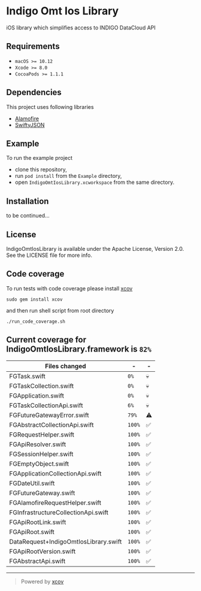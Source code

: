 
# Indigo Omt Ios Library

iOS library which simplifies access to INDIGO DataCloud API

## Requirements

- `macOS >= 10.12`
- `Xcode >= 8.0`
- `CocoaPods >= 1.1.1`

## Dependencies

This project uses following libraries
- [Alamofire](https://github.com/Alamofire/Alamofire)
- [SwiftyJSON](https://github.com/SwiftyJSON/SwiftyJSON)

## Example

To run the example project
- clone this repository,
- run `pod install` from the `Example` directory,
- open `IndigoOmtIosLibrary.xcworkspace` from the same directory.

## Installation

to be continued...

<!---
 ## Installation
 
 Indigo Omt Ios Library is available through [CocoaPods](http://cocoapods.org). To install it, simply add the following line to your Podfile:
 
 ```ruby
 pod 'IndigoOmtIosLibrary'
 ```
 --->

## License

IndigoOmtIosLibrary is available under the Apache License, Version 2.0. See the LICENSE file for more info.

## Code coverage

To run tests with code coverage please install [xcov](https://github.com/nakiostudio/xcov)

```
sudo gem install xcov
```

and then run shell script from root directory

```
./run_code_coverage.sh
```

## Current coverage for IndigoOmtIosLibrary.framework is `82%`
Files changed | - | - 
--- | --- | ---
FGTask.swift | `0%` | :skull:
FGTaskCollection.swift | `0%` | :skull:
FGApplication.swift | `0%` | :skull:
FGTaskCollectionApi.swift | `6%` | :skull:
FGFutureGatewayError.swift | `79%` | :warning:
FGAbstractCollectionApi.swift | `100%` | :white_check_mark:
FGRequestHelper.swift | `100%` | :white_check_mark:
FGApiResolver.swift | `100%` | :white_check_mark:
FGSessionHelper.swift | `100%` | :white_check_mark:
FGEmptyObject.swift | `100%` | :white_check_mark:
FGApplicationCollectionApi.swift | `100%` | :white_check_mark:
FGDateUtil.swift | `100%` | :white_check_mark:
FGFutureGateway.swift | `100%` | :white_check_mark:
FGAlamofireRequestHelper.swift | `100%` | :white_check_mark:
FGInfrastructureCollectionApi.swift | `100%` | :white_check_mark:
FGApiRootLink.swift | `100%` | :white_check_mark:
FGApiRoot.swift | `100%` | :white_check_mark:
DataRequest+IndigoOmtIosLibrary.swift | `100%` | :white_check_mark:
FGApiRootVersion.swift | `100%` | :white_check_mark:
FGAbstractApi.swift | `100%` | :white_check_mark:

---

> Powered by [xcov](https://github.com/nakiostudio/xcov)
